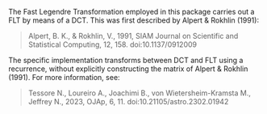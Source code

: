 The Fast Legendre Transformation employed in this package carries out a FLT by
means of a DCT. This was first described by Alpert & Rokhlin (1991):

> Alpert, B. K., & Rokhlin, V., 1991, SIAM Journal on Scientific and
> Statistical Computing, 12, 158. doi:10.1137/0912009

The specific implementation transforms between DCT and FLT using a recurrence,
without explicitly constructing the matrix of Alpert & Rokhlin (1991). For
more information, see:

> Tessore N., Loureiro A., Joachimi B., von Wietersheim-Kramsta M., Jeffrey N.,
> 2023, OJAp, 6, 11. doi:10.21105/astro.2302.01942
